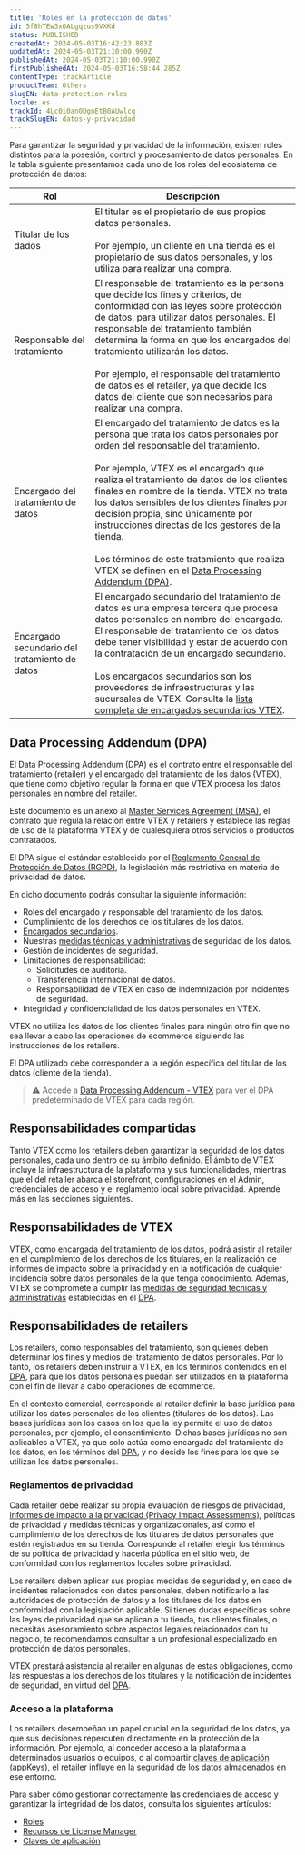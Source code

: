 ```yaml
---
title: 'Roles en la protección de datos'
id: 5f8hTEw3xOALgqzus9VXKd
status: PUBLISHED
createdAt: 2024-05-03T16:42:23.883Z
updatedAt: 2024-05-03T21:10:00.990Z
publishedAt: 2024-05-03T21:10:00.990Z
firstPublishedAt: 2024-05-03T16:58:44.285Z
contentType: trackArticle
productTeam: Others
slugEN: data-protection-roles
locale: es
trackId: 4Lc0i0an0DgnEtB0AUwlcq
trackSlugEN: datos-y-privacidad
---
```


Para garantizar la seguridad y privacidad de la información, existen roles distintos para la posesión, control y procesamiento de datos personales. En la tabla siguiente presentamos cada uno de los roles del ecosistema de protección de datos:

| Rol | Descripción |
|---|---|
| Titular de los dados | El titular es el propietario de sus propios datos personales. <br><br> Por ejemplo, un cliente en una tienda es el propietario de sus datos personales, y los utiliza para realizar una compra. |
| Responsable del tratamiento | El responsable del tratamiento es la persona que decide los fines y criterios, de conformidad con las leyes sobre protección de datos, para utilizar datos personales. El responsable del tratamiento también determina la forma en que los encargados del tratamiento utilizarán los datos.  <br><br> Por ejemplo, el responsable del tratamiento de datos es el retailer, ya que decide los datos del cliente que son necesarios para realizar una compra. |
| Encargado del tratamiento de datos | El encargado del tratamiento de datos es la persona que trata los datos personales por orden del responsable del tratamiento. <br><br> Por ejemplo, VTEX es el encargado que realiza el tratamiento de datos de los clientes finales en nombre de la tienda. VTEX no trata los datos sensibles de los clientes finales por decisión propia, sino únicamente por instrucciones directas de los gestores de la tienda. <br><br> Los términos de este tratamiento que realiza VTEX se definen en el [Data Processing Addendum (DPA)](#data-processing-addendum-dpa). |
| Encargado secundario del tratamiento de datos | El encargado secundario del tratamiento de datos es una empresa tercera que procesa datos personales en nombre del encargado. El responsable del tratamiento de los datos debe tener visibilidad y estar de acuerdo con la contratación de un encargado secundario.  <br><br> Los encargados secundarios son los proveedores de infraestructuras y las sucursales de VTEX. Consulta la [lista completa de encargados secundarios VTEX](https://vtex.com/co-es/privacy-and-agreements/subprocessors/). |

## Data Processing Addendum (DPA)

El Data Processing Addendum (DPA) es el contrato entre el responsable del tratamiento (retailer) y el encargado del tratamiento de los datos (VTEX), que tiene como objetivo regular la forma en que VTEX procesa los datos personales en nombre del retailer.

Este documento es un anexo al [Master Services Agreement (MSA)](https://vtex.com/co-es/privacy-and-agreements/agreements/), el contrato que regula la relación entre VTEX y retailers y establece las reglas de uso de la plataforma VTEX y de cualesquiera otros servicios o productos contratados.

El DPA sigue el estándar establecido por el [Reglamento General de Protección de Datos (RGPD)](https://gdpr-info.eu/), la legislación más restrictiva en materia de privacidad de datos.

En dicho documento podrás consultar la siguiente información:

* Roles del encargado y responsable del tratamiento de los datos.
* Cumplimiento de los derechos de los titulares de los datos.
* [Encargados secundarios](https://vtex.com/co-es/privacy-and-agreements/subprocessors/).
* Nuestras [medidas técnicas y administrativas](https://help.vtex.com/es/tracks/datos-y-privacidad--4Lc0i0an0DgnEtB0AUwlcq/7ANSqBP5DgOrVVyglo3Lbh) de seguridad de los datos.
* Gestión de incidentes de seguridad.
* Limitaciones de responsabilidad:
    * Solicitudes de auditoría.
    * Transferencia internacional de datos.
    * Responsabilidad de VTEX en caso de indemnización por incidentes de seguridad.
* Integridad y confidencialidad de los datos personales en VTEX.

VTEX no utiliza los datos de los clientes finales para ningún otro fin que no sea llevar a cabo las operaciones de ecommerce siguiendo las instrucciones de los retailers.

El DPA utilizado debe corresponder a la región específica del titular de los datos (cliente de la tienda).

> ⚠️ Accede a [Data Processing Addendum - VTEX](https://vtex.com/co-es/privacy-and-agreements/data-processing-addendum/) para ver el DPA predeterminado de VTEX para cada región.

## Responsabilidades compartidas

Tanto VTEX como los retailers deben garantizar la seguridad de los datos personales, cada uno dentro de su ámbito definido. El ámbito de VTEX incluye la infraestructura de la plataforma y sus funcionalidades, mientras que el del retailer abarca el storefront, configuraciones en el Admin, credenciales de acceso y el reglamento local sobre privacidad. Aprende más en las secciones siguientes.

## Responsabilidades de VTEX

VTEX, como encargada del tratamiento de los datos, podrá asistir al retailer en el cumplimiento de los derechos de los titulares, en la realización de informes de impacto sobre la privacidad y en la notificación de cualquier incidencia sobre datos personales de la que tenga conocimiento. Además, VTEX se compromete a cumplir las [medidas de seguridad técnicas y administrativas](https://help.vtex.com/es/tracks/datos-y-privacidad--4Lc0i0an0DgnEtB0AUwlcq/7ANSqBP5DgOrVVyglo3Lbh) establecidas en el [DPA](https://vtex.com/co-es/privacy-and-agreements/data-processing-addendum/).

## Responsabilidades de retailers

Los retailers, como responsables del tratamiento, son quienes deben determinar los fines y medios del tratamiento de datos personales. Por lo tanto, los retailers deben instruir a VTEX, en los términos contenidos en el [DPA](https://vtex.com/co-es/privacy-and-agreements/data-processing-addendum/), para que los datos personales puedan ser utilizados en la plataforma con el fin de llevar a cabo operaciones de ecommerce.

En el contexto comercial, corresponde al retailer definir la base jurídica para utilizar los datos personales de los clientes (titulares de los datos). Las bases jurídicas son los casos en los que la ley permite el uso de datos personales, por ejemplo, el consentimiento. Dichas bases jurídicas no son aplicables a VTEX, ya que solo actúa como encargada del tratamiento de los datos, en los términos del [DPA](https://vtex.com/co-es/privacy-and-agreements/data-processing-addendum/), y no decide los fines para los que se utilizan los datos personales.

### Reglamentos de privacidad

Cada retailer debe realizar su propia evaluación de riesgos de privacidad, [informes de impacto a la privacidad (Privacy Impact Assessments)](https://gdpr-info.eu/issues/privacy-impact-assessment/), políticas de privacidad y medidas técnicas y organizacionales, así como el cumplimiento de los derechos de los titulares de datos personales que estén registrados en su tienda. Corresponde al retailer elegir los términos de su política de privacidad y hacerla pública en el sitio web, de conformidad con los reglamentos locales sobre privacidad.

Los retailers deben aplicar sus propias medidas de seguridad y, en caso de incidentes relacionados con datos personales, deben notificarlo a las autoridades de protección de datos y a los titulares de los datos en conformidad con la legislación aplicable. Si tienes dudas específicas sobre las leyes de privacidad que se aplican a tu tienda, tus clientes finales, o necesitas asesoramiento sobre aspectos legales relacionados con tu negocio, te recomendamos consultar a un profesional especializado en protección de datos personales. 

VTEX prestará asistencia al retailer en algunas de estas obligaciones, como las respuestas a los derechos de los titulares y la notificación de incidentes de seguridad, en virtud del [DPA](https://vtex.com/co-es/privacy-and-agreements/data-processing-addendum/).

### Acceso a la plataforma

Los retailers desempeñan un papel crucial en la seguridad de los datos, ya que sus decisiones repercuten directamente en la protección de la información. Por ejemplo, al conceder acceso a la plataforma a determinados usuarios o equipos, o al compartir [claves de aplicación](https://help.vtex.com/es/tutorial/chaves-de-aplicacao--2iffYzlvvz4BDMr6WGUtet) (appKeys), el retailer influye en la seguridad de los datos almacenados en ese entorno.

Para saber cómo gestionar correctamente las credenciales de acceso y garantizar la integridad de los datos, consulta los siguientes artículos:

* [Roles](https://help.vtex.com/es/tutorial/roles--7HKK5Uau2H6wxE1rH5oRbc)
* [Recursos de License Manager](https://help.vtex.com/es/tutorial/recursos-del-license-manager--3q6ztrC8YynQf6rdc6euk3)
* [Claves de aplicación](https://help.vtex.com/es/tutorial/claves-de-aplicacion--2iffYzlvvz4BDMr6WGUtet)

